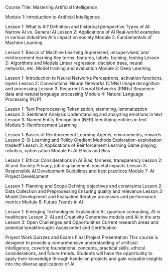 Course Title: Mastering Artificial Intelligence

Module 1: Introduction to Artificial Intelligence

Lesson 1: What is AI?
Definition and historical perspective
Types of AI: Narrow AI vs. General AI
Lesson 2: Applications of AI
Real-world examples in various industries
AI's impact on society
Module 2: Fundamentals of Machine Learning

Lesson 1: Basics of Machine Learning
Supervised, unsupervised, and reinforcement learning
Key terms: features, labels, training, testing
Lesson 2: Algorithms and Models
Linear regression, decision trees, neural networks, etc.
Model training and evaluation
Module 3: Deep Learning

Lesson 1: Introduction to Neural Networks
Perceptrons, activation functions, layers
Lesson 2: Convolutional Neural Networks (CNNs)
Image recognition and processing
Lesson 3: Recurrent Neural Networks (RNNs)
Sequence data and natural language processing
Module 4: Natural Language Processing (NLP)

Lesson 1: Text Preprocessing
Tokenization, stemming, lemmatization
Lesson 2: Sentiment Analysis
Understanding and analyzing emotions in text
Lesson 3: Named Entity Recognition (NER)
Identifying entities in text
Module 5: Reinforcement Learning

Lesson 1: Basics of Reinforcement Learning
Agents, environments, rewards
Lesson 2: Q-Learning and Policy Gradient Methods
Exploration-exploitation tradeoff
Lesson 3: Applications of Reinforcement Learning
Game playing, robotics, optimization
Module 6: AI Ethics and Bias

Lesson 1: Ethical Considerations in AI
Bias, fairness, transparency
Lesson 2: AI and Society
Privacy, job displacement, societal impacts
Lesson 3: Responsible AI Development
Guidelines and best practices
Module 7: AI Project Development

Lesson 1: Planning and Scope
Defining objectives and constraints
Lesson 2: Data Collection and Preprocessing
Ensuring quality and relevance
Lesson 3: Model Development and Evaluation
Iterative processes and performance metrics
Module 8: Future Trends in AI

Lesson 1: Emerging Technologies
Explainable AI, quantum computing, AI in healthcare
Lesson 2: AI and Creativity
Generative models and AI in the arts
Lesson 3: Open Challenges and Opportunities
Current research areas and potential breakthroughs
Assessment and Certification

Project Work
Quizzes and Exams
Final Project Presentation
This course is designed to provide a comprehensive understanding of artificial intelligence, covering foundational concepts, practical skills, ethical considerations, and future trends. Students will have the opportunity to apply their knowledge through hands-on projects and gain valuable insights into the diverse applications of AI.





